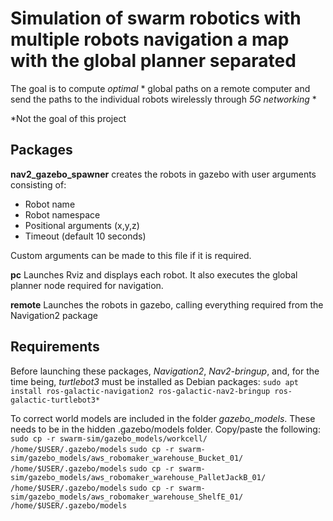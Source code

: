 # Simulation of **swarm robotics** with multiple robots navigation a map with the global planner separated

The goal is to compute *optimal* * global paths on a remote computer and send the paths to the individual robots wirelessly through *5G networking* *

*Not the goal of this project

## Packages

**nav2_gazebo_spawner** creates the robots in gazebo with user arguments consisting of:
- Robot name
- Robot namespace
- Positional arguments (x,y,z)
- Timeout (default 10 seconds)

Custom arguments can be made to this file if it is required.

**pc** Launches Rviz and displays each robot. It also executes the global planner node required for navigation.

**remote** Launches the robots in gazebo, calling everything required from the Navigation2 package 


## Requirements

Before launching these packages, *Navigation2*, *Nav2-bringup*, and, for the time being, *turtlebot3* must be installed as Debian packages:
    `sudo apt install ros-galactic-navigation2 ros-galactic-nav2-bringup ros-galactic-turtlebot3*`

To correct world models are included in the folder *gazebo_models*. These needs to be in the hidden .gazebo/models folder. Copy/paste the following:
    `sudo cp -r swarm-sim/gazebo_models/workcell/ /home/$USER/.gazebo/models`
    `sudo cp -r swarm-sim/gazebo_models/aws_robomaker_warehouse_Bucket_01/ /home/$USER/.gazebo/models`
    `sudo cp -r swarm-sim/gazebo_models/aws_robomaker_warehouse_PalletJackB_01/ /home/$USER/.gazebo/models`
    `sudo cp -r swarm-sim/gazebo_models/aws_robomaker_warehouse_ShelfE_01/ /home/$USER/.gazebo/models`
    